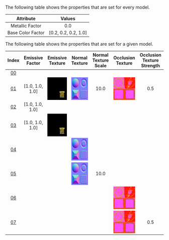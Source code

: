 The following table shows the properties that are set for every model.  

Attribute | **Values**
:---: | :---:
Metallic Factor | 0.0
Base Color Factor | [0.2, 0.2, 0.2, 1.0]
 
The following table shows the properties that are set for a given model.  

Index | Emissive Factor | Emissive Texture | Normal Texture | Normal Texture Scale | Occlusion Texture | Occlusion Texture Strength
:---: | :---: | :---: | :---: | :---: | :---: | :---:
[00](./Material_0.gltf) |   |   |   |   |   |  
[01](./Material_1.gltf) | [1.0, 1.0, 1.0] | <img src="./lambert2_emissive.png" height="72" align="middle"> | <img src="./lambert2_normal.png" height="72" align="middle"> | 10.0 | <img src="./lambert2_occlusionRoughnessMetallic.png" height="72" align="middle"> | 0.5
[02](./Material_2.gltf) | [1.0, 1.0, 1.0] |   |   |   |   |  
[03](./Material_3.gltf) | [1.0, 1.0, 1.0] | <img src="./lambert2_emissive.png" height="72" align="middle"> |   |   |   |  
[04](./Material_4.gltf) |   |   | <img src="./lambert2_normal.png" height="72" align="middle"> |   |   |  
[05](./Material_5.gltf) |   |   | <img src="./lambert2_normal.png" height="72" align="middle"> | 10.0 |   |  
[06](./Material_6.gltf) |   |   |   |   | <img src="./lambert2_occlusionRoughnessMetallic.png" height="72" align="middle"> |  
[07](./Material_7.gltf) |   |   |   |   | <img src="./lambert2_occlusionRoughnessMetallic.png" height="72" align="middle"> | 0.5
